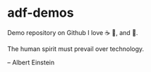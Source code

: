 # adf-demos
Demo repository on Github
I love :coffee: :pizza:, and :dancer:.

The human spirit must prevail over technology.

– Albert Einstein
